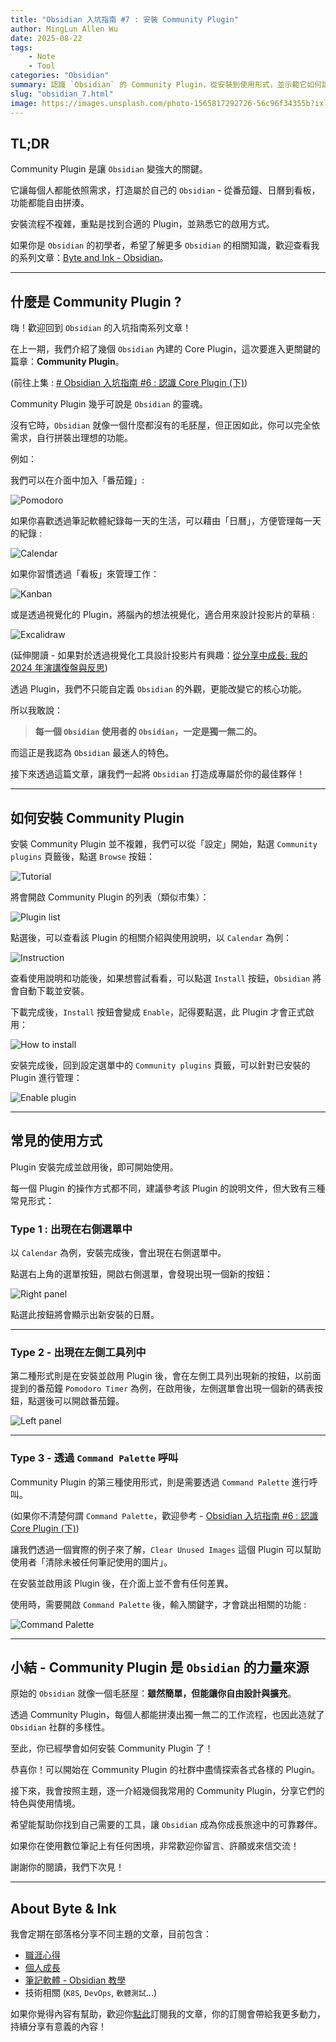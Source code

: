 ```yaml
---
title: "Obsidian 入坑指南 #7 : 安裝 Community Plugin"
author: MingLun Allen Wu
date: 2025-08-22
tags: 
    - Note
    - Tool
categories: "Obsidian"
summary: 認識 `Obsidian` 的 Community Plugin，從安裝到使用形式，並示範它如何讓每位使用者打造獨一無二的筆記工作流程。
slug: "obsidian_7.html"
image: https://images.unsplash.com/photo-1565817292726-56c96f34355b?ixlib=rb-4.0.3&ixid=M3wxMjA3fDB8MHxwaG90by1wYWdlfHx8fGVufDB8fHx8fA%3D%3D&auto=format&fit=crop&w=2969&q=80
---
```


## TL;DR

Community Plugin 是讓 `Obsidian` 變強大的關鍵。  

它讓每個人都能依照需求，打造屬於自己的 `Obsidian` - 從番茄鐘、日曆到看板，功能都能自由拼湊。  

安裝流程不複雜，重點是找到合適的 Plugin，並熟悉它的啟用方式。

如果你是 `Obsidian` 的初學者，希望了解更多 `Obsidian` 的相關知識，歡迎查看我的系列文章：[Byte and Ink - Obsidian](https://minglunwu.com/categories/obsidian/)。

---

## 什麼是 Community Plugin ?

嗨！歡迎回到 `Obsidian` 的入坑指南系列文章！

在上一期，我們介紹了幾個 `Obsidian` 內建的 Core Plugin，這次要進入更關鍵的篇章：**Community Plugin**。

(前往上集 :
[# Obsidian 入坑指南 #6 : 認識 Core Plugin (下)](https://minglunwu.com/notes/2025/obsidian_6.html/))

Community Plugin 幾乎可說是 `Obsidian` 的靈魂。

沒有它時，`Obsidian` 就像一個什麼都沒有的毛胚屋，但正因如此，你可以完全依需求，自行拼裝出理想的功能。

例如：

我們可以在介面中加入「番茄鐘」:

![Pomodoro](https://minglunwu.com/images/20250822/1.png)

如果你喜歡透過筆記軟體紀錄每一天的生活，可以藉由「日曆」，方便管理每一天的紀錄 :

![Calendar](https://minglunwu.com/images/20250822/2.png)

如果你習慣透過「看板」來管理工作：

![Kanban](https://minglunwu.com/images/20250822/3.png)

或是透過視覺化的 Plugin，將腦內的想法視覺化，適合用來設計投影片的草稿 :

![Excalidraw](https://minglunwu.com/images/20250822/4.png)

(延伸閱讀 - 如果對於透過視覺化工具設計投影片有興趣：[從分享中成長: 我的 2024 年演講復盤與反思](https://minglunwu.com/notes/2024/presentation_review.html/#%E9%97%9C%E6%96%BC%E6%8A%95%E5%BD%B1%E7%89%87))

透過 Plugin，我們不只能自定義 `Obsidian` 的外觀，更能改變它的核心功能。

所以我敢說：

> **每一個 `Obsidian` 使用者的 `Obsidian`，一定是獨一無二的。**

而這正是我認為 `Obsidian` 最迷人的特色。

接下來透過這篇文章，讓我們一起將 `Obsidian` 打造成專屬於你的最佳夥伴！

---

## 如何安裝 Community Plugin

安裝 Community Plugin 並不複雜，我們可以從「設定」開始，點選 `Community plugins` 頁籤後，點選 `Browse` 按鈕：

![Tutorial](https://minglunwu.com/images/20250822/5.png)

將會開啟 Community Plugin 的列表（類似市集）：

![Plugin list](https://minglunwu.com/images/20250822/6.png)

點選後，可以查看該 Plugin 的相關介紹與使用說明，以 `Calendar` 為例：

![Instruction](https://minglunwu.com/images/20250822/7.png)

查看使用說明和功能後，如果想嘗試看看，可以點選 `Install` 按鈕，`Obsidian` 將會自動下載並安裝。

下載完成後，`Install` 按鈕會變成 `Enable`，記得要點選，此 Plugin 才會正式啟用：

![How to install](https://minglunwu.com/images/20250822/8.png)

安裝完成後，回到設定選單中的 `Community plugins` 頁籤，可以針對已安裝的 Plugin 進行管理：

![Enable plugin](https://minglunwu.com/images/20250822/9.png)

---

## 常見的使用方式

Plugin 安裝完成並啟用後，即可開始使用。

每一個 Plugin 的操作方式都不同，建議參考該 Plugin 的說明文件，但大致有三種常見形式：

### Type 1 : 出現在右側選單中

以 `Calendar` 為例，安裝完成後，會出現在右側選單中。

點選右上角的選單按鈕，開啟右側選單，會發現出現一個新的按鈕：

![Right panel](https://minglunwu.com/images/20250822/10.png)

點選此按鈕將會顯示出新安裝的日曆。

---

### Type 2 - 出現在左側工具列中

第二種形式則是在安裝並啟用 Plugin 後，會在左側工具列出現新的按鈕，以前面提到的番茄鐘 `Pomodoro Timer` 為例，在啟用後，左側選單會出現一個新的碼表按鈕，點選後可以開啟番茄鐘。

![Left panel](https://minglunwu.com/images/20250822/11.png)

---

### Type 3 - 透過 `Command Palette` 呼叫

Community Plugin 的第三種使用形式，則是需要透過 `Command Palette` 進行呼叫。

(如果你不清楚何謂 `Command Palette`，歡迎參考 - [Obsidian 入坑指南 #6 : 認識 Core Plugin (下)](https://minglunwu.com/notes/2025/obsidian_6.html/#plugin-1--command-palette---%E5%BF%AB%E9%80%9F%E5%91%BC%E5%8F%AB%E5%8A%9F%E8%83%BD%E7%9A%84%E5%85%A5%E5%8F%A3))

讓我們透過一個實際的例子來了解，`Clear Unused Images` 這個 Plugin 可以幫助使用者「清除未被任何筆記使用的圖片」。

在安裝並啟用該 Plugin 後，在介面上並不會有任何差異。

使用時，需要開啟 `Command Palette` 後，輸入關鍵字，才會跳出相關的功能 :

![Command Palette](https://minglunwu.com/images/20250822/12.png)

---

## 小結 - Community Plugin 是 `Obsidian` 的力量來源

原始的 `Obsidian` 就像一個毛胚屋：**雖然簡單，但能讓你自由設計與擴充**。

透過 Community Plugin，每個人都能拼湊出獨一無二的工作流程，也因此造就了 `Obsidian` 社群的多樣性。

至此，你已經學會如何安裝 Community Plugin 了！

恭喜你！可以開始在 Community Plugin 的社群中盡情探索各式各樣的 Plugin。

接下來，我會按照主題，逐一介紹幾個我常用的 Community Plugin，分享它們的特色與使用情境。

希望能幫助你找到自己需要的工具，讓 `Obsidian` 成為你成長旅途中的可靠夥伴。

如果你在使用數位筆記上有任何困境，非常歡迎你留言、許願或來信交流！

謝謝你的閱讀，我們下次見！

---

## About Byte & Ink

我會定期在部落格分享不同主題的文章，目前包含：

+ [職涯心得](https://minglunwu.com/tags/career/)
+ [個人成長](https://minglunwu.com/categories/weekly-reflection/)
+ [筆記軟體 - Obsidian 教學](http://minglunwu.com/categories/obsidian/)
+ 技術相關 (`K8S`, `DevOps`, `軟體測試`...)

如果你覺得內容有幫助，歡迎你[點此](https://minglunwu.substack.com/subscribe)訂閱我的文章，你的訂閱會帶給我更多動力，持續分享有意義的內容！
